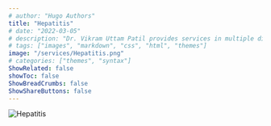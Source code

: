 ```yaml
---
# author: "Hugo Authors"
title: "Hepatitis"
# date: "2022-03-05"
# description: "Dr. Vikram Uttam Patil provides services in multiple disorders"
# tags: ["images", "markdown", "css", "html", "themes"]
image: "/services/Hepatitis.png"
# categories: ["themes", "syntax"]
ShowRelated: false
showToc: false
ShowBreadCrumbs: false
ShowShareButtons: false
---
```


![Hepatitis](/services/Hepatitis.png)

